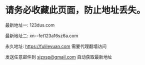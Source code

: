 # 请务必收藏此页面，防止地址丢失。

最新地址一: 123dus.com

最新地址二: xn--fet123a16sz6a.com

永久地址: https://fulileyuan.com  需要代理翻墙访问

发送任意邮件到 sjzxsp@gmail.com 自动获取最新地址
